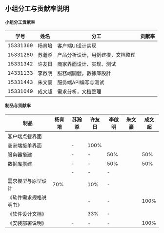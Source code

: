 ## 小组分工与贡献率说明

#### 小组分工贡献率

| 学号       | 姓名   | 分工        | 贡献率  |
| -------- | ---- | --------- | ---- |
| 15331369 | 杨育培  |    客户端UI设计实现       |      |
| 15331280 | 苏瀚添  |产品分析设计，用例建模，文档整理 |      |
| 15331342 | 许友日  |  商家界面设计、实现、测试         |      |
| 14331133 | 李啟明  | 服務端開發，數據庫設計   |      |
| 15331443 | 朱文豪  | 服务端API编写与测试 |      |
| 15331049 | 成文超  | 需求分析，文档整理 |      |



#### 制品与贡献率

| 制品          | 杨育培  | 苏瀚添  | 许友日  | 李啟明  | 朱文豪  | 成文超  |
| ----------- | ---- | ---- | ---- | ---- | ---- | ---- |
| 客户端点餐界面|      |      |      |      |      |      |
| 商家端接单界面|      | -    |  100%    |      |      |      |
| 服务器搭建    |      | -    | -    |  50%  |      | 50% |
| 数据库搭建   |      | -    | -    | 50%  |      | 50% |
|             |      | -    | -    | -    |      |      |
| 需求模型与原型设计   | 70%  |     | 10%    | -    |      |      |
| 《软件需求规格说明书》 |      |      | -    | -    |      | 100% |
| 《软件设计文档》    |      |     |  33%    | -    |      |      |
| 《安装部署说明》    |      | -    | -    | -    |      | 100% |
